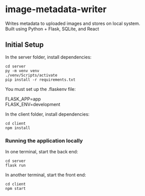 # image-metadata-writer

Writes metadata to uploaded images and stores on local system.</br>
Built using Python + Flask, SQLite, and React

## Initial Setup

In the server folder, install dependencies:

```shell
cd server
py -m venv venv
./venv/Scripts/activate
pip install -r requirements.txt
```

You must set up the .flaskenv file:

FLASK_APP=app<br/>
FLASK_ENV=development<br/>

In the client folder, install dependencies:

```shell
cd client
npm install
```

### Running the application locally

In one terminal, start the back end:

```shell
cd server
flask run
```

In another terminal, start the front end:

```shell
cd client
npm start
```
